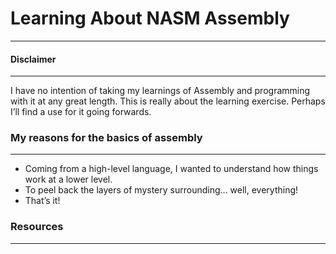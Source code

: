 # Learning About NASM Assembly
---

#### Disclaimer
---
I have no intention of taking my learnings of Assembly and programming with it at any great length. This is really about the learning exercise. Perhaps I’ll find a use for it going forwards.


### My reasons for the basics of assembly
---
- Coming from a high-level language, I wanted to understand how things work at a lower level.
- To peel back the layers of mystery surrounding… well, everything!
- That’s it!


### Resources
---
